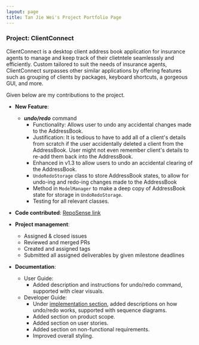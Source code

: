 ```yaml
---
layout: page
title: Tan Jie Wei's Project Portfolio Page
---
```


### Project: ClientConnect

ClientConnect is a desktop client address book application for insurance agents to manage and keep track of their clietntele seamlesssly and efficiently. Custom tailored to suit the needs of insurance agents, ClientConnect surpasses other similar applications by offering features such as grouping of clients by packages, keyboard shortcuts, a gorgeous GUI, and more.

Given below are my contributions to the project.

* **New Feature**:
  * ***undo/redo*** command
    * Functionality: Allows user to undo any accidental changes made to the AddressBook.
    * Justification: It is tedious to have to add all of a client's details from scratch if the user accidentally deleted a client from the AddressBook. User might not even remember client's details to re-add them back into the AddressBook.
    * Enhanced in v1.3 to allow users to undo an accidental clearing of the AddressBook.
    * `UndoRedoStorage` class to store AddressBook states, to allow for undo-ing and redo-ing changes made to the AddressBook
    * Method in `ModelManager` to make a deep copy of AddressBook state for storage in `UndoRedoStorage`.
    * Testing for all relevant classes.

* **Code contributed**: [RepoSense link](https://nus-cs2103-ay2122s2.github.io/tp-dashboard/?search=jiewei98&breakdown=true&sort=groupTitle&sortWithin=title&since=2022-02-18&timeframe=commit&mergegroup=&groupSelect=groupByRepos&checkedFileTypes=docs~functional-code~test-code~other)

* **Project management**:
    * Assigned & closed issues
    * Reviewed and merged PRs
    * Created and assigned tags
    * Submitted all assigned deliverables by given milestone deadlines

* **Documentation**:
    * User Guide:
        * Added description and instructions for undo/redo command, supported with clear visuals.
    * Developer Guide:
        * Under [implementation section](../DeveloperGuide.md#Implementation), added descriptions on how undo/redo works, supported with sequence diagrams.
        * Added section on product scope.
        * Added section on user stories.
        * Added section on non-functional requirements.
        * Improved overall styling.
        